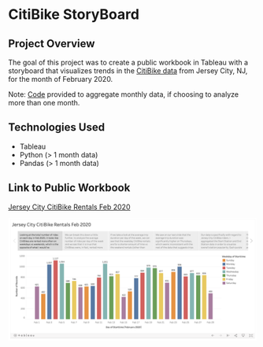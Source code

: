 # CitiBike StoryBoard

## Project Overview

The goal of this project was to create a public workbook in Tableau with a storyboard that visualizes trends in the [CitiBike data](data/citibike_JC_feb2020.csv) from Jersey City, NJ, for the month of February 2020.

Note: [Code](citibike_aggregate_data.ipynb) provided to aggregate monthly data, if choosing to analyze more than one month. 

## Technologies Used

- Tableau
- Python (> 1 month data)
- Pandas (> 1 month data)

## Link to Public Workbook

[Jersey City CitiBike Rentals Feb 2020](https://public.tableau.com/profile/julia.o.brien#!/vizhome/CitiBikeRentals-JC_Feb2020/JerseyCityCitiBikeRentalsFeb2020?publish=yes)

![](images/totalrides.png)


